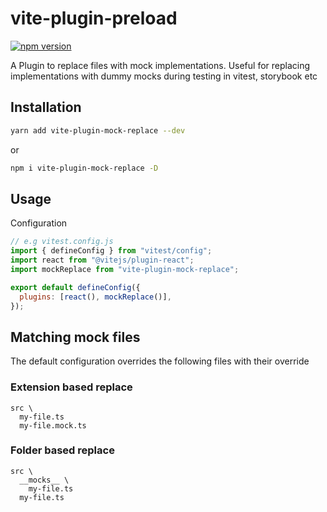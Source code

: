 # vite-plugin-preload

[![npm version](https://badge.fury.io/js/vite-plugin-mock-replace.svg)](https://badge.fury.io/js/vite-plugin-mock-replace)

A Plugin to replace files with mock implementations. Useful for replacing implementations with dummy mocks during testing in vitest, storybook etc

## Installation

```sh
yarn add vite-plugin-mock-replace --dev
```

or

```sh
npm i vite-plugin-mock-replace -D
```

## Usage

Configuration

```javascript
// e.g vitest.config.js
import { defineConfig } from "vitest/config";
import react from "@vitejs/plugin-react";
import mockReplace from "vite-plugin-mock-replace";

export default defineConfig({
  plugins: [react(), mockReplace()],
});
```

## Matching mock files

The default configuration overrides the following files with their override

### Extension based replace

```
src \
  my-file.ts
  my-file.mock.ts
```

### Folder based replace

```
src \
  __mocks__ \
    my-file.ts
  my-file.ts
```
